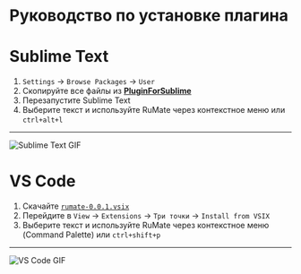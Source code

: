 # Руководство по установке плагина

# Sublime Text

1. `Settings` → `Browse Packages` → `User`
2. Скопируйте все файлы из [**PluginForSublime**](https://github.com/notdiff/RuMate/tree/main/Plugins/PluginForSublime)
3. Перезапустите Sublime Text
4. Выберите текст и используйте RuMate через контекстное меню или `ctrl+alt+l`
---------------------------------------------------------------------------------
![Sublime Text GIF](Plugin_1.gif)
# VS Code

1. Скачайте [`rumate-0.0.1.vsix`](https://github.com/notdiff/RuMate/blob/main/Plugins/PluginForVSCode/rumate-0.0.1.vsix)
2. Перейдите в `View` → `Extensions` → `Три точки` → `Install from VSIX`
3. Выберите текст и используйте RuMate через контекстное меню (Command Palette) или `ctrl+shift+p`
---------------------------------------------------------------------------------
![VS Code GIF](Plugin_2.gif)
